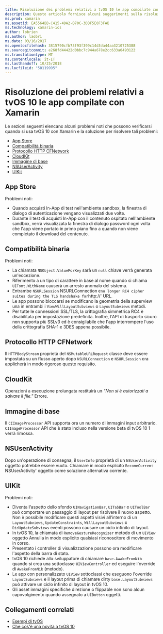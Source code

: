 ```yaml
---
title: Risoluzione dei problemi relativi a tvOS 10 le app compilate con Xamarin
description: Questo articolo fornisce alcuni suggerimenti sulla risoluzione dei problemi per l'uso di tvOS 10 nelle App Xamarin. Descrive problemi riferiti alla Store l'App, la compatibilità binaria, CFNetwork HttpProtocol, CloudKit, immagine di base, NSUserActivity e UIKit.
ms.prod: xamarin
ms.assetid: EA5564BB-C415-49A2-B70C-3DBF5E0F3FAB
ms.technology: xamarin-ios
author: lobrien
ms.author: laobri
ms.date: 03/16/2017
ms.openlocfilehash: 3815790cfb73f93f399c14d3da44aa3210725388
ms.sourcegitcommit: e268fd44422d0bbc7c944a678e2cc633a0493122
ms.translationtype: MT
ms.contentlocale: it-IT
ms.lasthandoff: 10/25/2018
ms.locfileid: "50119995"
---
```

# <a name="troubleshooting-tvos-10-apps-built-with-xamarin"></a>Risoluzione dei problemi relativi a tvOS 10 le app compilate con Xamarin

Le sezioni seguenti elencano alcuni problemi noti che possono verificarsi quando si usa tvOS 10 con Xamarin e la soluzione per risolvere tali problemi:

- [App Store](#App-Store)
- [Compatibilità binaria](#Binary-Compatibility)
- [Protocollo HTTP CFNetwork](#CFNetwork-HTTP-Protocol)
- [CloudKit](#CloudKit)
- [Immagine di base](#CoreImage)
- [NSUserActivity](#NSUserActivity)
- [UIKit](#UIKit)

<a name="App-Store" />

## <a name="app-store"></a>App Store

Problemi noti:

 - Quando acquisti In-App di test nell'ambiente sandbox, la finestra di dialogo di autenticazione vengano visualizzati due volte.
 - Durante il test di acquisti In-App con il contenuto ospitato nell'ambiente sandbox, verrà visualizzata la finestra di dialogo password ogni volta che l'app viene portato in primo piano fino a quando non viene completato il download del contenuto.

<a name="Binary-Compatibility" />

## <a name="binary-compatibility"></a>Compatibilità binaria

Problemi noti:

 - La chiamata `NSObject.ValueForKey` sarà un `null` chiave verrà generata un'eccezione.
 - Riferimento a un tipo di carattere in base al nome quando si chiama `UIFont.WithName` causerà un arresto anomalo del sistema.
 - Entrambe `NSURLSession` NSURLConnection e` no longer RC4 cipher suites during the TLS handshake for `http://' URL.
 - Le app possono bloccarsi se modificano la geometria della superview una in entrambi i `ViewWillLayoutSubviews` o `LayoutSubviews` metodi.
 - Per tutte le connessioni SSL/TLS, la crittografia simmetrica RC4 è disabilitata per impostazione predefinita. Inoltre, l'API di trasporto sicuro non supporta più SSLv3 ed è consigliabile che l'app interrompere l'uso della crittografia SHA-1 e 3DES appena possibile.

<a name="CFNetwork-HTTP-Protocol" />

## <a name="cfnetwork-http-protocol"></a>Protocollo HTTP CFNetwork

Il `HTTPBodyStream` proprietà del `NSMutableURLRequest` classe deve essere impostata su un flusso aperto dopo `NSURLConnection` e `NSURLSession` ora applicherà in modo rigoroso questo requisito.

<a name="CloudKit" />

## <a name="cloudkit"></a>CloudKit

Operazioni a esecuzione prolungata restituirà un _"Non si è autorizzati a salvare il file."_ Errore.

<a name="CoreImage" />

## <a name="core-image"></a>Immagine di base

Il `CIImageProcessor` API supporta ora un numero di immagini input arbitrario. `CIImageProcessor` API che è stato incluso nella versione beta di tvOS 10 1 verrà rimossa.

<a name="NSUserActivity" />

## <a name="nsuseractivity"></a>NSUserActivity

Dopo un'operazione di consegna, il `UserInfo` proprietà di un `NSUserActivity` oggetto potrebbe essere vuoto. Chiamare in modo esplicito `BecomeCurrent` NSUserActivity' oggetto come soluzione alternativa corrente.

<a name="UIKit" />

## <a name="uikit"></a>UIKit

Problemi noti:

 - Diventa l'aspetto dello sfondo `UINavigationBar`, `UITabBar` o `UIToolBar` può comportare un passaggio di layout per risolvere il nuovo aspetto. Non è possibile modificare questi aspetti visivi all'interno di un `LayoutSubviews`, `UpdateConstraints`, `WillLayoutSubviews` o `DidUpdateSubviews` eventi possono causare un ciclo infinito di layout.
 - In tvOS 10, la chiamata di `RemoveGestureRecognizer` metodo di un `UIView` oggetto Annulla in modo esplicito qualsiasi riconoscitore di movimento in corso.
 - Presentato i controller di visualizzazione possono ora modificare l'aspetto della barra di stato.
 - tvOS 10 richiede allo sviluppatore di chiamare `base.AwakeFromNib` quando si crea una sottoclasse `UIViewController` ed eseguire l'override di `AwakeFromNib` (metodo).
 - Le app con personalizzato `UIView` sottoclassi che eseguono l'override `LayoutSubviews` e il layout prima di chiamare dirty `base.LayoutSubviews` può attivare un ciclo infinito di layout in tvOS 10.
 - Gli asset immagini specifiche direzione o flippable non sono alcun capovolgimento quando assegnato a `UIButton` oggetti.

## <a name="related-links"></a>Collegamenti correlati

- [Esempi di tvOS](https://developer.xamarin.com/samples/tvos/all/)
- [Che cos'è una novità a tvOS 10](https://developer.apple.com/library/prerelease/content/releasenotes/General/WhatsNewinTVOS/Articles/tvOS10.html#//apple_ref/doc/uid/TP40017259-SW1)
